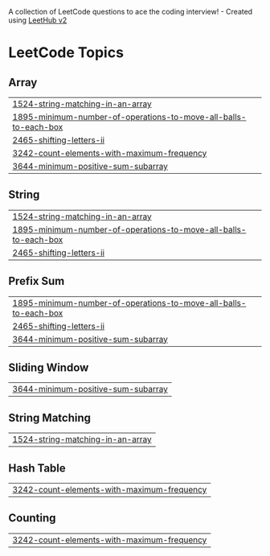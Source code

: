A collection of LeetCode questions to ace the coding interview! - Created using [LeetHub v2](https://github.com/arunbhardwaj/LeetHub-2.0)
<!---LeetCode Topics Start-->
# LeetCode Topics
## Array
|  |
| ------- |
| [1524-string-matching-in-an-array](https://github.com/anandayush81/LeetCode/tree/master/1524-string-matching-in-an-array) |
| [1895-minimum-number-of-operations-to-move-all-balls-to-each-box](https://github.com/anandayush81/LeetCode/tree/master/1895-minimum-number-of-operations-to-move-all-balls-to-each-box) |
| [2465-shifting-letters-ii](https://github.com/anandayush81/LeetCode/tree/master/2465-shifting-letters-ii) |
| [3242-count-elements-with-maximum-frequency](https://github.com/anandayush81/LeetCode/tree/master/3242-count-elements-with-maximum-frequency) |
| [3644-minimum-positive-sum-subarray](https://github.com/anandayush81/LeetCode/tree/master/3644-minimum-positive-sum-subarray) |
## String
|  |
| ------- |
| [1524-string-matching-in-an-array](https://github.com/anandayush81/LeetCode/tree/master/1524-string-matching-in-an-array) |
| [1895-minimum-number-of-operations-to-move-all-balls-to-each-box](https://github.com/anandayush81/LeetCode/tree/master/1895-minimum-number-of-operations-to-move-all-balls-to-each-box) |
| [2465-shifting-letters-ii](https://github.com/anandayush81/LeetCode/tree/master/2465-shifting-letters-ii) |
## Prefix Sum
|  |
| ------- |
| [1895-minimum-number-of-operations-to-move-all-balls-to-each-box](https://github.com/anandayush81/LeetCode/tree/master/1895-minimum-number-of-operations-to-move-all-balls-to-each-box) |
| [2465-shifting-letters-ii](https://github.com/anandayush81/LeetCode/tree/master/2465-shifting-letters-ii) |
| [3644-minimum-positive-sum-subarray](https://github.com/anandayush81/LeetCode/tree/master/3644-minimum-positive-sum-subarray) |
## Sliding Window
|  |
| ------- |
| [3644-minimum-positive-sum-subarray](https://github.com/anandayush81/LeetCode/tree/master/3644-minimum-positive-sum-subarray) |
## String Matching
|  |
| ------- |
| [1524-string-matching-in-an-array](https://github.com/anandayush81/LeetCode/tree/master/1524-string-matching-in-an-array) |
## Hash Table
|  |
| ------- |
| [3242-count-elements-with-maximum-frequency](https://github.com/anandayush81/LeetCode/tree/master/3242-count-elements-with-maximum-frequency) |
## Counting
|  |
| ------- |
| [3242-count-elements-with-maximum-frequency](https://github.com/anandayush81/LeetCode/tree/master/3242-count-elements-with-maximum-frequency) |
<!---LeetCode Topics End-->